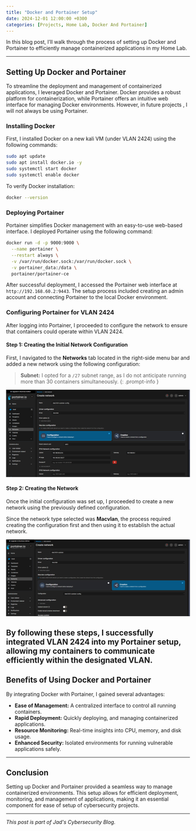 ```yaml
---
title: "Docker and Portainer Setup"
date: 2024-12-01 12:00:00 +0300
categories: [Projects, Home Lab, Docker And Portainer]
---
```


In this blog post, I’ll walk through the process of setting up Docker and Portainer to efficiently manage containerized applications in my Home Lab.

---
## **Setting Up Docker and Portainer**

To streamline the deployment and management of containerized applications, I leveraged Docker and Portainer. Docker provides a robust platform for containerization, while Portainer offers an intuitive web interface for managing Docker environments.
However, in future projects , I will not always be using Portainer.

### **Installing Docker**

First, I installed Docker on a new kali VM (under VLAN 2424) using the following commands:

```bash
sudo apt update
sudo apt install docker.io -y
sudo systemctl start docker
sudo systemctl enable docker
```

To verify Docker installation:

```bash
docker --version
```

### **Deploying Portainer**

Portainer simplifies Docker management with an easy-to-use web-based interface. I deployed Portainer using the following command:

```bash
docker run -d -p 9000:9000 \
  --name portainer \
  --restart always \
  -v /var/run/docker.sock:/var/run/docker.sock \
  -v portainer_data:/data \
  portainer/portainer-ce
```

After successful deployment, I accessed the Portainer web interface at `http://192.168.60.2:9443`. The setup process included creating an admin account and connecting Portainer to the local Docker environment.
### **Configuring Portainer for VLAN 2424**

After logging into Portainer, I proceeded to configure the network to ensure that containers could operate within VLAN 2424.

#### **Step 1: Creating the Initial Network Configuration**
First, I navigated to the **Networks** tab located in the right-side menu bar and added a new network using the following configuration:

>**Subnet:** I opted for a `/27` subnet range, as I do not anticipate running more than 30 containers simultaneously.
{: .prompt-info }

![Network Configuration Step 1](/assets/img/Home%20Lab/vlan-config-portainer.png)

#### **Step 2: Creating the Network**
Once the initial configuration was set up, I proceeded to create a new network using the previously defined configuration.

Since the network type selected was **Macvlan**, the process required creating the configuration first and then using it to establish the actual network.

![Network Configuration Step 2](/assets/img/Home%20Lab/vlan-portainer.png)

By following these steps, I successfully integrated VLAN 2424 into my Portainer setup, allowing my containers to communicate efficiently within the designated VLAN.
---
## **Benefits of Using Docker and Portainer**

By integrating Docker with Portainer, I gained several advantages:

- **Ease of Management:** A centralized interface to control all running containers.
- **Rapid Deployment:** Quickly deploying, and managing containerized applications.
- **Resource Monitoring:** Real-time insights into CPU, memory, and disk usage.
- **Enhanced Security:** Isolated environments for running vulnerable applications safely.

---
## **Conclusion**

Setting up Docker and Portainer provided a seamless way to manage containerized environments. This setup allows for efficient deployment, monitoring, and management of applications, making it an essential component for ease of setup of cybersecurity projects.

---
_This post is part of Jad's Cybersecurity Blog._